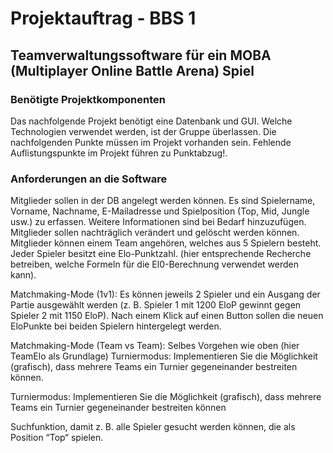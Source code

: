 # Projektauftrag - BBS 1 

## Teamverwaltungssoftware für ein MOBA (Multiplayer Online Battle Arena) Spiel

### Benötigte Projektkomponenten
Das nachfolgende Projekt benötigt eine Datenbank und GUI. Welche Technologien verwendet werden, ist der Gruppe überlassen. Die nachfolgenden Punkte müssen im Projekt vorhanden sein. Fehlende Auflistungspunkte im Projekt führen zu Punktabzug!.

### Anforderungen an die Software
Mitglieder sollen in der DB angelegt werden können. Es sind Spielername, Vorname, Nachname, E-Mailadresse und Spielposition (Top, Mid, Jungle usw.) zu erfassen. Weitere Informationen sind bei Bedarf hinzuzufügen. Mitglieder sollen nachträglich verändert und gelöscht werden können. Mitglieder können einem Team angehören, welches aus 5 Spielern besteht. Jeder Spieler besitzt eine Elo-Punktzahl. (hier entsprechende Recherche betreiben, welche Formeln für die El0-Berechnung verwendet werden kann).

Matchmaking-Mode (1v1): Es können jeweils 2 Spieler und ein Ausgang der Partie ausgewählt werden (z. B. Spieler 1 mit 1200 EloP gewinnt gegen Spieler 2 mit 1150 EloP). Nach einem Klick auf einen Button sollen die neuen EloPunkte bei beiden Spielern hintergelegt werden.

Matchmaking-Mode (Team vs Team): Selbes Vorgehen wie oben (hier TeamElo als Grundlage)
Turniermodus: Implementieren Sie die Möglichkeit (grafisch), dass mehrere Teams ein Turnier gegeneinander bestreiten können.

Turniermodus: Implementieren Sie die Möglichkeit (grafisch), dass mehrere Teams ein
Turnier gegeneinander bestreiten können

Suchfunktion, damit z. B. alle Spieler gesucht werden können, die als Position “Top“ spielen.
